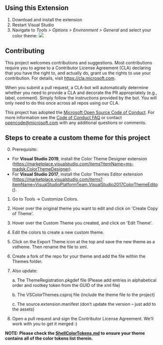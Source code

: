## Using this Extension

1. Download and install the extension
1. Restart Visual Studio
1. Navigate to _Tools > Options > Environment > General_ and select your color theme:
   ![](https://user-images.githubusercontent.com/350947/69694799-25e2a680-112e-11ea-85d0-f6fe476168d5.png)

## Contributing

This project welcomes contributions and suggestions.  Most contributions require you to agree to a
Contributor License Agreement (CLA) declaring that you have the right to, and actually do, grant us
the rights to use your contribution. For details, visit https://cla.microsoft.com.

When you submit a pull request, a CLA-bot will automatically determine whether you need to provide
a CLA and decorate the PR appropriately (e.g., label, comment). Simply follow the instructions
provided by the bot. You will only need to do this once across all repos using our CLA.

This project has adopted the [Microsoft Open Source Code of Conduct](https://opensource.microsoft.com/codeofconduct/).
For more information see the [Code of Conduct FAQ](https://opensource.microsoft.com/codeofconduct/faq/) or
contact [opencode@microsoft.com](mailto:opencode@microsoft.com) with any additional questions or comments.


## Steps to create a custom theme for this project
0. Prerequisite:
* For **Visual Studio 2019**, install the Color Theme Designer extension (https://marketplace.visualstudio.com/items?itemName=ms-madsk.ColorThemeDesigner).
* For **Visual Studio 2017**, install the Color Themes Editor extension (https://marketplace.visualstudio.com/items?itemName=VisualStudioPlatformTeam.VisualStudio2017ColorThemeEditor).
1. Go to Tools -> Customize Colors.
2. Hover over the original theme you want to edit and click on 'Create Copy of Theme'.
3. Hover over the Custom Theme you created, and click on 'Edit Theme'.
4. Edit the colors to create a new custom theme.
5. Click on the Export Theme icon at the top and save the new theme as a vstheme. Then rename the file to xml.
6. Create a fork of the repo for your theme and add the file within the Themes folder.
7. Also update:

    a. The ThemeRegistration.pkgdef file (Please add entries in alphabetical order and rootkey token from the GUID of the xml file)
    
    b. The VSColorThemes.csproj file (include the theme file to the project)
    
    c. The source.extension.manifest (don’t update the version – just add to the assets)
8. Open a pull request and sign the Contributor License Agreement. We'll work with you to get it merged :)

**NOTE: Please check the [ShellColorTokens.md](https://github.com/microsoft/VS-ColorThemes/blob/master/ShellColorTokens.md) to ensure your theme contains all of the color tokens list therein.**
